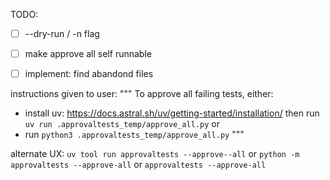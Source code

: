 TODO:

- [ ] --dry-run / -n flag
- [ ] make approve all self runnable
- [ ] implement: find abandond files


instructions given to user:
"""
To approve all failing tests, either:
- install uv: https://docs.astral.sh/uv/getting-started/installation/ then run `uv run .approvaltests_temp/approve_all.py`
or
- run `python3 .approvaltests_temp/approve_all.py`
"""

alternate UX:
`uv tool run approvaltests --approve--all`
or
`python -m approvaltests --approve-all`
or
`approvaltests --approve-all`
